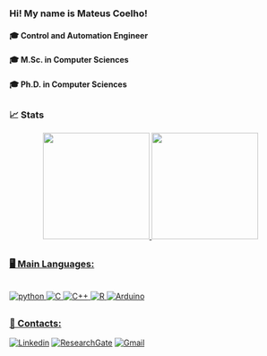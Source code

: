 ### Hi! My name is Mateus Coelho!

#### 🎓 Control and Automation Engineer
#### 🎓  M.Sc. in Computer Sciences
#### 🎓  Ph.D. in Computer Sciences

##
### 📈 Stats

<div align="center">
  <a href="https://github.com/matcoelhos">
  <img height="190em" src="https://github-readme-stats.vercel.app/api?username=matcoelhos&show_icons=true&theme=blue-green&include_all_commits=true&count_private=true"/>
  <img height="190em" src="https://github-readme-stats.vercel.app/api/top-langs/?username=matcoelhos&layout=compact&langs_count=7&theme=blue-green"/>
</div>

##
### 🖥️ Main Languages:

<div style = "display: inline_block"><br/>
    <img alinm="center" alt="python" src="https://img.shields.io/badge/Python-3776AB?style=for-the-badge&logo=python&logoColor=white">
    <img alinm="center" alt="C" src="https://img.shields.io/badge/C-00599C?style=for-the-badge&logo=c&logoColor=white">
    <img alinm="center" alt="C++" src="https://img.shields.io/badge/C%2B%2B-00599C?style=for-the-badge&logo=c%2B%2B&logoColor=white">
    <img alinm="center" alt="R" src="https://img.shields.io/badge/R-276DC3?style=for-the-badge&logo=r&logoColor=white">
    <img alinm="center" alt="Arduino" src="https://img.shields.io/badge/-Arduino-00979D?style=for-the-badge&logo=Arduino&logoColor=white">
</div>
    
##
### 💬 Contacts:   

[![Linkedin](https://img.shields.io/badge/LinkedIn-0077B5?style=for-the-badge&logo=linkedin&logoColor=white)](https://www.linkedin.com/in/mateuscoelhos/)
[![ResearchGate](https://img.shields.io/badge/ResearchGate-00CCBB?style=for-the-badge&logo=ResearchGate&logoColor=white)](https://www.researchgate.net/profile/Mateus-Silva-19)
[![Gmail](https://img.shields.io/badge/Gmail-D14836?style=for-the-badge&logo=gmail&logoColor=white)](mailto:mateuscoelho.ccom@gmail.com)
